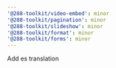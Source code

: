 ```yaml
---
'@288-toolkit/video-embed': minor
'@288-toolkit/pagination': minor
'@288-toolkit/slideshow': minor
'@288-toolkit/format': minor
'@288-toolkit/forms': minor
---
```


Add es translation
